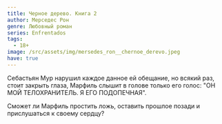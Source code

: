 ```yaml
---
title: Черное дерево. Книга 2
author: Мерседес Рон
genre: Любовный роман
series: Enfrentados
tags:
  - 18+
image: /src/assets/img/mersedes_ron__chernoe_derevo.jpeg
have: true
---
```

Себастьян Мур нарушил каждое данное ей обещание, но всякий раз, стоит закрыть глаза, Марфиль слышит в голове только его голос:
"ОН МОЙ ТЕЛОХРАНИТЕЛЬ.
Я ЕГО ПОДОПЕЧНАЯ".

Сможет ли Марфиль простить ложь, оставить прошлое позади и прислушаться к своему сердцу?
